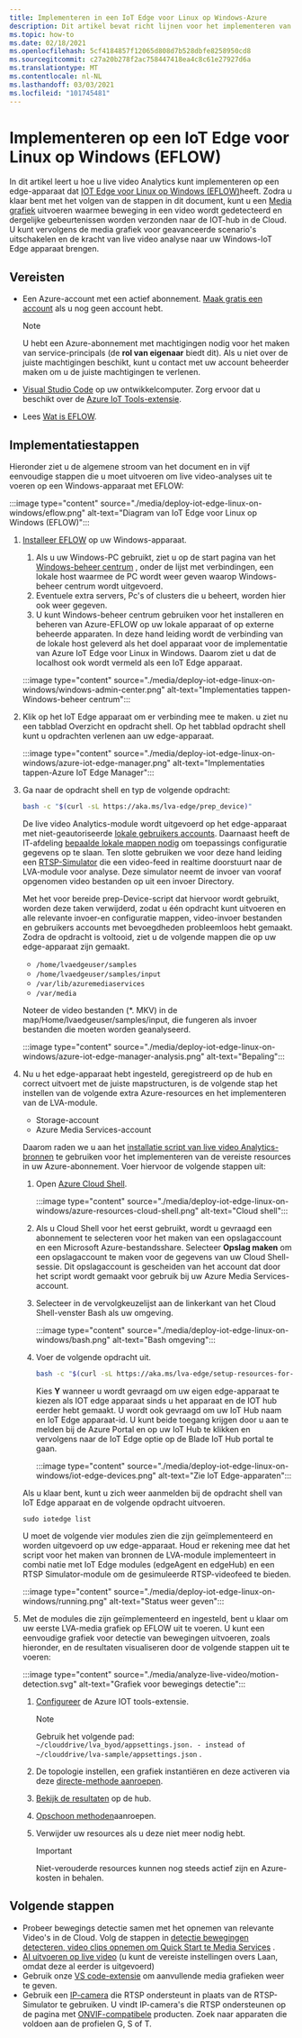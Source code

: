 ```yaml
---
title: Implementeren in een IoT Edge voor Linux op Windows-Azure
description: Dit artikel bevat richt lijnen voor het implementeren van een IoT Edge voor Linux op een Windows-apparaat.
ms.topic: how-to
ms.date: 02/18/2021
ms.openlocfilehash: 5cf4184857f12065d808d7b528dbfe8258950cd8
ms.sourcegitcommit: c27a20b278f2ac758447418ea4c8c61e27927d6a
ms.translationtype: MT
ms.contentlocale: nl-NL
ms.lasthandoff: 03/03/2021
ms.locfileid: "101745481"
---
```

# <a name="deploy-to-an-iot-edge-for-linux-on-windows-eflow-device"></a>Implementeren op een IoT Edge voor Linux op Windows (EFLOW)

In dit artikel leert u hoe u live video Analytics kunt implementeren op een edge-apparaat dat [IOT Edge voor Linux op Windows (EFLOW)](https://docs.microsoft.com/azure/iot-edge/iot-edge-for-linux-on-windows?view=iotedge-2018-06)heeft. Zodra u klaar bent met het volgen van de stappen in dit document, kunt u een [Media grafiek](media-graph-concept.md) uitvoeren waarmee beweging in een video wordt gedetecteerd en dergelijke gebeurtenissen worden verzonden naar de IOT-hub in de Cloud. U kunt vervolgens de media grafiek voor geavanceerde scenario's uitschakelen en de kracht van live video analyse naar uw Windows-IoT Edge apparaat brengen.

## <a name="prerequisites"></a>Vereisten 

* Een Azure-account met een actief abonnement. [Maak gratis een account](https://azure.microsoft.com/free/?WT.mc_id=A261C142F) als u nog geen account hebt.

    > [!NOTE]
    > U hebt een Azure-abonnement met machtigingen nodig voor het maken van service-principals (de **rol van eigenaar** biedt dit). Als u niet over de juiste machtigingen beschikt, kunt u contact met uw account beheerder maken om u de juiste machtigingen te verlenen.
* [Visual Studio Code](https://code.visualstudio.com/) op uw ontwikkelcomputer. Zorg ervoor dat u beschikt over de [Azure IoT Tools-extensie](https://marketplace.visualstudio.com/items?itemName=vsciot-vscode.azure-iot-tools).
* Lees [Wat is EFLOW](https://aka.ms/AzEFLOW-docs).

## <a name="deployment-steps"></a>Implementatiestappen

Hieronder ziet u de algemene stroom van het document en in vijf eenvoudige stappen die u moet uitvoeren om live video-analyses uit te voeren op een Windows-apparaat met EFLOW:

:::image type="content" source="./media/deploy-iot-edge-linux-on-windows/eflow.png" alt-text="Diagram van IoT Edge voor Linux op Windows (EFLOW)":::

1. [Installeer EFLOW](https://aka.ms/AzEFLOW-install) op uw Windows-apparaat. 

    1. Als u uw Windows-PC gebruikt, ziet u op de start pagina van het [Windows-beheer centrum](https://docs.microsoft.com/windows-server/manage/windows-admin-center/overview) , onder de lijst met verbindingen, een lokale host waarmee de PC wordt weer geven waarop Windows-beheer centrum wordt uitgevoerd. 
    1. Eventuele extra servers, Pc's of clusters die u beheert, worden hier ook weer gegeven.
    1. U kunt Windows-beheer centrum gebruiken voor het installeren en beheren van Azure-EFLOW op uw lokale apparaat of op externe beheerde apparaten. In deze hand leiding wordt de verbinding van de lokale host geleverd als het doel apparaat voor de implementatie van Azure IoT Edge voor Linux in Windows. Daarom ziet u dat de localhost ook wordt vermeld als een IoT Edge apparaat.

    :::image type="content" source="./media/deploy-iot-edge-linux-on-windows/windows-admin-center.png" alt-text="Implementaties tappen-Windows-beheer centrum":::
1. Klik op het IoT Edge apparaat om er verbinding mee te maken. u ziet nu een tabblad Overzicht en opdracht shell. Op het tabblad opdracht shell kunt u opdrachten verlenen aan uw edge-apparaat.
 
    :::image type="content" source="./media/deploy-iot-edge-linux-on-windows/azure-iot-edge-manager.png" alt-text="Implementaties tappen-Azure IoT Edge Manager":::
1. Ga naar de opdracht shell en typ de volgende opdracht:
    
    ```bash
    bash -c "$(curl -sL https://aka.ms/lva-edge/prep_device)"
    ```

    De live video Analytics-module wordt uitgevoerd op het edge-apparaat met niet-geautoriseerde [lokale gebruikers accounts](deploy-iot-edge-device.md#create-and-use-local-user-account-for-deployment). Daarnaast heeft de IT-afdeling [bepaalde lokale mappen nodig](deploy-iot-edge-device.md#granting-permissions-to-device-storage) om toepassings configuratie gegevens op te slaan. Ten slotte gebruiken we voor deze hand leiding een [RTSP-Simulator](https://github.com/Azure/live-video-analytics/tree/master/utilities/rtspsim-live555) die een video-feed in realtime doorstuurt naar de LVA-module voor analyse. Deze simulator neemt de invoer van vooraf opgenomen video bestanden op uit een invoer Directory. 
    
    Met het voor bereide prep-Device-script dat hiervoor wordt gebruikt, worden deze taken verwijderd, zodat u één opdracht kunt uitvoeren en alle relevante invoer-en configuratie mappen, video-invoer bestanden en gebruikers accounts met bevoegdheden probleemloos hebt gemaakt. Zodra de opdracht is voltooid, ziet u de volgende mappen die op uw edge-apparaat zijn gemaakt. 
    
    * `/home/lvaedgeuser/samples`
    * `/home/lvaedgeuser/samples/input`
    * `/var/lib/azuremediaservices`
    * `/var/media`
    
    Noteer de video bestanden (*. MKV) in de map/Home/lvaedgeuser/samples/input, die fungeren als invoer bestanden die moeten worden geanalyseerd. 
    
    :::image type="content" source="./media/deploy-iot-edge-linux-on-windows/azure-iot-edge-manager-analysis.png" alt-text="Bepaling":::
1. Nu u het edge-apparaat hebt ingesteld, geregistreerd op de hub en correct uitvoert met de juiste mapstructuren, is de volgende stap het instellen van de volgende extra Azure-resources en het implementeren van de LVA-module. 

    * Storage-account
    * Azure Media Services-account

    Daarom raden we u aan het [installatie script van live video Analytics-bronnen](https://github.com/Azure/live-video-analytics/tree/master/edge/setup) te gebruiken voor het implementeren van de vereiste resources in uw Azure-abonnement. Voer hiervoor de volgende stappen uit:

    1. Open [Azure Cloud Shell](https://ms.portal.azure.com/#cloudshell/).

        :::image type="content" source="./media/deploy-iot-edge-linux-on-windows/azure-resources-cloud-shell.png" alt-text="Cloud shell":::
    1. Als u Cloud Shell voor het eerst gebruikt, wordt u gevraagd een abonnement te selecteren voor het maken van een opslagaccount en een Microsoft Azure-bestandsshare. Selecteer **Opslag maken** om een opslagaccount te maken voor de gegevens van uw Cloud Shell-sessie. Dit opslagaccount is gescheiden van het account dat door het script wordt gemaakt voor gebruik bij uw Azure Media Services-account.
    1. Selecteer in de vervolgkeuzelijst aan de linkerkant van het Cloud Shell-venster Bash als uw omgeving.

        :::image type="content" source="./media/deploy-iot-edge-linux-on-windows/bash.png" alt-text="Bash omgeving":::
    1. Voer de volgende opdracht uit.

        ```bash
        bash -c "$(curl -sL https://aka.ms/lva-edge/setup-resources-for-samples)"
        ```
        
        Kies **Y** wanneer u wordt gevraagd om uw eigen edge-apparaat te kiezen als IOT edge apparaat sinds u het apparaat en de IOT hub eerder hebt gemaakt. U wordt ook gevraagd om uw IoT Hub naam en IoT Edge apparaat-id. U kunt beide toegang krijgen door u aan te melden bij de Azure Portal en op uw IoT Hub te klikken en vervolgens naar de IoT Edge optie op de Blade IoT Hub portal te gaan.

        :::image type="content" source="./media/deploy-iot-edge-linux-on-windows/iot-edge-devices.png" alt-text="Zie IoT Edge-apparaten":::

    Als u klaar bent, kunt u zich weer aanmelden bij de opdracht shell van IoT Edge apparaat en de volgende opdracht uitvoeren.
    
    `sudo iotedge list`
    
    U moet de volgende vier modules zien die zijn geïmplementeerd en worden uitgevoerd op uw edge-apparaat. Houd er rekening mee dat het script voor het maken van bronnen de LVA-module implementeert in combi natie met IoT Edge modules (edgeAgent en edgeHub) en een RTSP Simulator-module om de gesimuleerde RTSP-videofeed te bieden.
    
    :::image type="content" source="./media/deploy-iot-edge-linux-on-windows/running.png" alt-text="Status weer geven":::
1. Met de modules die zijn geïmplementeerd en ingesteld, bent u klaar om uw eerste LVA-media grafiek op EFLOW uit te voeren. U kunt een eenvoudige grafiek voor detectie van bewegingen uitvoeren, zoals hieronder, en de resultaten visualiseren door de volgende stappen uit te voeren:

    :::image type="content" source="./media/analyze-live-video/motion-detection.svg" alt-text="Grafiek voor bewegings detectie":::

    1. [Configureer](get-started-detect-motion-emit-events-quickstart.md#configure-the-azure-iot-tools-extension) de Azure IOT tools-extensie.
    
        > [!Note]
        > Gebruik het volgende pad: `~/clouddrive/lva_byod/appsettings.json. - instead of ~/clouddrive/lva-sample/appsettings.json` .
    1. De topologie instellen, een grafiek instantiëren en deze activeren via deze [directe-methode aanroepen](get-started-detect-motion-emit-events-quickstart.md#use-direct-method-calls).
    1. [Bekijk de resultaten](get-started-detect-motion-emit-events-quickstart.md#observe-results) op de hub.
    1. [Opschoon methoden](get-started-detect-motion-emit-events-quickstart.md#invoke-graphinstancedeactivate)aanroepen.
    1. Verwijder uw resources als u deze niet meer nodig hebt.

        > [!IMPORTANT]
        > Niet-verouderde resources kunnen nog steeds actief zijn en Azure-kosten in behalen.
    
## <a name="next-steps"></a>Volgende stappen

* Probeer bewegings detectie samen met het opnemen van relevante Video's in de Cloud. Volg de stappen in [detectie bewegingen detecteren, video clips opnemen om Quick Start te Media Services](detect-motion-record-video-clips-media-services-quickstart.md#review-the-sample-video) .
* [AI uitvoeren op live video](use-your-model-quickstart#overview) (u kunt de vereiste instellingen overs Laan, omdat deze al eerder is uitgevoerd)
* Gebruik onze [VS code-extensie](https://marketplace.visualstudio.com/items?itemName=ms-azuretools.live-video-analytics-edge) om aanvullende media grafieken weer te geven.
* Gebruik een [IP-camera](https://en.wikipedia.org/wiki/IP_camera)  die RTSP ondersteunt in plaats van de RTSP-Simulator te gebruiken. U vindt IP-camera's die RTSP ondersteunen op de pagina met [ONVIF-compatibele](https://www.onvif.org/conformant-products/) producten. Zoek naar apparaten die voldoen aan de profielen G, S of T.


